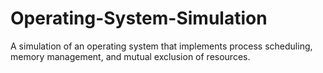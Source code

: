 # Operating-System-Simulation
A simulation of an operating system that implements process scheduling, memory management, and mutual exclusion of resources.
